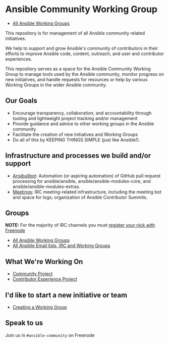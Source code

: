 # Ansible Community Working Group

* [All Ansible Working Groups](https://github.com/ansible/community/wiki)

This repository is for management of all Ansible community related initiatives.

We help to support and grow Ansible's community of contributors in their efforts to improve Ansible code, content, outreach, and user and contributor experiences.

This repository serves as a space for the Ansible Community Working Group to manage tools used by the Ansible community, monitor progress on new initiatives, and handle requests for resources or help by various Working Groups in the wider Ansible community.

## Our Goals

* Encourage transparency, collaboration, and accountability through tooling and lightweight project tracking and/or management
* Provide guidance and advice to other working groups in the Ansible community
* Facilitate the creation of new initiatives and Working Groups
* Do all of this by KEEPING THINGS SIMPLE (just like Ansible!).

## Infrastructure and processes we build and/or support

* [Ansibullbot](https://github.com/ansible/ansibullbot): Automation (or aspiring automation) of GitHub pull request processing for ansible/ansible, ansible/ansible-modules-core, and ansible/ansible-modules-extras.
* [Meetings](https://github.com/ansible/community/tree/main/meetings): IRC meeting-related infrastructure, including the meeting bot and space for logs; organization of Ansible Contributor Summits.

## Groups

**NOTE:** For the majority of IRC channels you must [register your nick with Freenode](https://freenode.net/kb/answer/registration)

* [All Ansible Working Groups](https://github.com/ansible/community/wiki)
* [All Ansible Email lists, IRC and Working Groups](https://docs.ansible.com/ansible/devel/community/communication.html)

## What We're Working On

* [Community Project](https://github.com/ansible/community/projects/1)
* [Contributor Experience Project](https://github.com/orgs/ansible/projects/2)

## I'd like to start a new initiative or team

* [Creating a Working Group](WORKING-GROUPS.md)

## Speak to us

Join us in `#ansible-community` on Freenode
